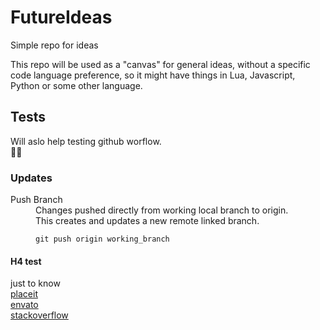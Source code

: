 # FutureIdeas
Simple repo for ideas

This repo will be used as a "canvas" for general ideas, without a specific code language preference,
so it might have things in Lua, Javascript, Python or some other language.

## Tests
Will aslo help testing github worflow.
<br/>:ocean::whale:

### Updates
<dl>
  <dt>Push Branch</dt>
  <dd>Changes pushed directly from working local branch to origin.<br>This creates and updates a new remote linked branch.</dd>
  <dd>
  
  `git push origin working_branch`
  </dd>
</dl>

#### H4 test
just to know
<br>
[placeit](https://placeit.net)<br>
[envato](https://envato.com)<br>
[stackoverflow](https://stackoverflow.com/)